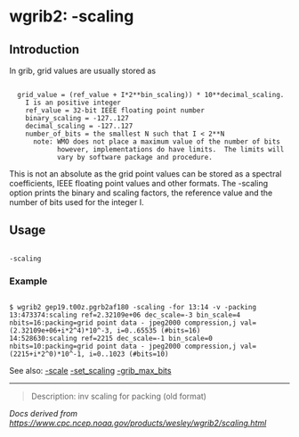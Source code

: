 # wgrib2: -scaling

## Introduction

In grib, grid values are usually stored as

```

  grid_value = (ref_value + I*2**bin_scaling)) * 10**decimal_scaling.
    I is an positive integer
    ref_value = 32-bit IEEE floating point number
    binary_scaling = -127..127
    decimal_scaling = -127..127
    number_of_bits = the smallest N such that I < 2**N
      note: WMO does not place a maximum value of the number of bits
            however, implementations do have limits.  The limits will
            vary by software package and procedure.

```

This is not an absolute as the grid point values can be stored as
a spectral coefficients, IEEE floating point values and other formats.
The -scaling option
prints the binary and scaling factors, the reference value and the number
of bits used for the integer I.

## Usage

```

-scaling

```

### Example

```

$ wgrib2 gep19.t00z.pgrb2af180 -scaling -for 13:14 -v -packing
13:473374:scaling ref=2.32109e+06 dec_scale=-3 bin_scale=4 nbits=16:packing=grid point data - jpeg2000 compression,j val=(2.32109e+06+i*2^4)*10^-3, i=0..65535 (#bits=16)
14:528630:scaling ref=2215 dec_scale=-1 bin_scale=0 nbits=10:packing=grid point data - jpeg2000 compression,j val=(2215+i*2^0)*10^-1, i=0..1023 (#bits=10)

```

See also:
[-scale](./scale.html)
[-set_scaling](./set_scaling.html)
[-grib_max_bits](./grib_max_bits.html)

---

> Description: inv scaling for packing (old format)

_Docs derived from <https://www.cpc.ncep.noaa.gov/products/wesley/wgrib2/scaling.html>_
